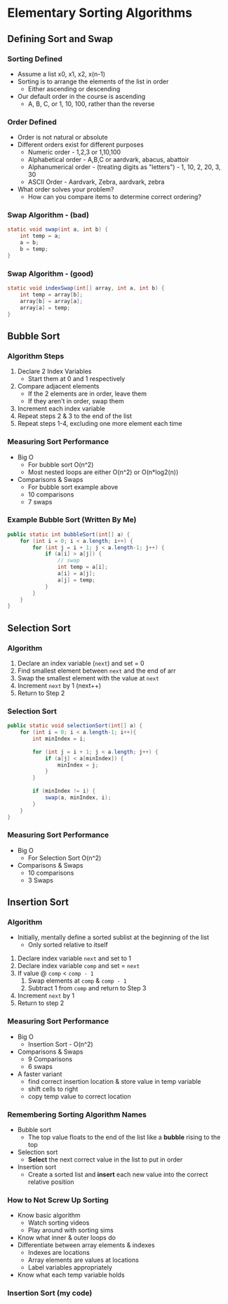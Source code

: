 # Elementary Sorting Algorithms

## Defining Sort and Swap
### Sorting Defined
* Assume a list x0, x1, x2, x(n-1)
* Sorting is to arrange the elements of the list in order
  * Either ascending or descending
* Our default order in the course is ascending
  * A, B, C, or 1, 10, 100, rather than the reverse

### Order Defined
* Order is not natural or absolute
* Different orders exist for different purposes
  * Numeric order - 1,2,3 or 1,10,100
  * Alphabetical order - A,B,C or aardvark, abacus, abattoir
  * Alphanumerical order - (treating digits as "letters") - 1, 10, 2, 20, 3, 30
  * ASCII Order - Aardvark, Zebra, aardvark, zebra
* What order solves your problem?
  * How can you compare items to determine correct ordering?

### Swap Algorithm - (bad)
```java
static void swap(int a, int b) {
    int temp = a;
    a = b;
    b = temp;
}
```

### Swap Algorithm - (good)
```java
static void indexSwap(int[] array, int a, int b) {
    int temp = array[b];
    array[b] = array[a];
    array[a] = temp;
}
```

## Bubble Sort
### Algorithm Steps
1. Declare 2 Index Variables
    * Start them at 0 and 1 respectively
2. Compare adjacent elements
   * If the 2 elements are in order, leave them
   * If they aren't in order, swap them
3. Increment each index variable
4. Repeat steps 2 & 3 to the end of the list
5. Repeat steps 1-4, excluding one more element each time

### Measuring Sort Performance
* Big O
  * For bubble sort O(n^2)
  * Most nested loops are either O(n^2) or O(n*log2(n))
* Comparisons & Swaps
  * For bubble sort example above
  * 10 comparisons 
  * 7 swaps

### Example Bubble Sort (Written By Me)
```java
public static int bubbleSort(int[] a) {
    for (int i = 0; i < a.length; i++) {
        for (int j = i + 1; j < a.length-1; j++) {
            if (a[i] > a[j]) {
                // swap
                int temp = a[i];
                a[i] = a[j];
                a[j] = temp;
            }
        }
    }
} 
```
## Selection Sort
### Algorithm
1. Declare an index variable (`next`) and set = 0
2. Find smallest element between `next` and the end of arr
3. Swap the smallest element with the value at `next`
4. Increment `next` by 1 (next++)
5. Return to Step 2

### Selection Sort
```java
public static void selectionSort(int[] a) {
    for (int i = 0; i < a.length-1; i++){
        int minIndex = i; 
        
        for (int j = i + 1; j < a.length; j++) {
            if (a[j] < a[minIndex]) {
                minIndex = j;
            }
        }
        
        if (minIndex != i) {
            swap(a, minIndex, i);
        }
    }
}
```

### Measuring Sort Performance
* Big O
  * For Selection Sort O(n^2)
* Comparisons & Swaps
  * 10 comparisons
  * 3 Swaps

## Insertion Sort
### Algorithm
* Initially, mentally define a sorted sublist at the beginning of the list
  * Only sorted relative to itself
1. Declare index variable `next` and set to 1
2. Declare index variable `comp` and set = `next`
3. If value @ `comp` < `comp - 1`
   1. Swap elements at `comp` & `comp - 1`
   2. Subtract 1 from `comp` and return to Step 3
4. Increment `next` by 1
5. Return to step 2

### Measuring Sort Performance
* Big O
  * Insertion Sort - O(n^2)
* Comparisons & Swaps
  * 9 Comparisons
  * 6 swaps
* A faster variant
  * find correct insertion location & store value in temp variable
  * shift cells to right
  * copy temp value to correct location

### Remembering Sorting Algorithm Names
* Bubble sort
  * The top value floats to the end of the list like a **bubble** rising to the top
* Selection sort
  * **Select** the next correct value in the list to put in order
* Insertion sort
  * Create a sorted list and **insert** each new value into the correct relative position

### How to Not Screw Up Sorting
* Know basic algorithm
  * Watch sorting videos
  * Play around with sorting sims
* Know what inner & outer loops do
* Differentiate between array elements & indexes
  * Indexes are locations
  * Array elements are values at locations
  * Label variables appropriately
* Know what each temp variable holds

### Insertion Sort (my code)
